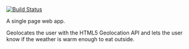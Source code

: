 [![Build Status](https://travis-ci.org/Chareesa/IsItWarmEnough-App.svg?branch=master)](https://travis-ci.org/Chareesa/IsItWarmEnough-App)

A single page web app.

Geolocates the user with the HTML5 Geolocation API and lets the user know if the weather is warm enough to eat outside.
